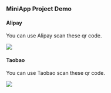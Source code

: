 ### MiniApp Project Demo

#### Alipay

You can use Alipay scan these qr code.

<img src="https://img.alicdn.com/tfs/TB1yuOdwBv0gK0jSZKbXXbK2FXa-1482-902.png" />

#### Taobao

You can use Taobao scan these qr code.

<img src="https://img.alicdn.com/tfs/TB1fdyquAT2gK0jSZFkXXcIQFXa-184-204.png" />
